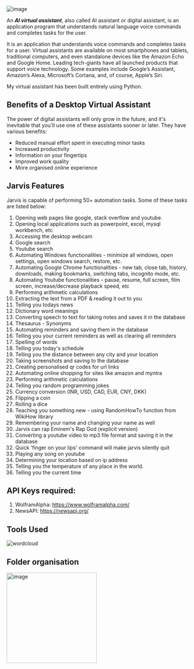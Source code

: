 ![image](https://cdn.dribbble.com/users/14238654/screenshots/20162978/media/e38d247e2029c66c5558a760b12195b8.gif)

An ***AI virtual assistant***, also called AI assistant or digital assistant, is an application program that understands natural language voice commands and completes tasks for the user.

It is an application that understands voice commands and completes tasks for a user. Virtual assistants are available on most smartphones and tablets, traditional computers, and even standalone devices like the Amazon Echo and Google Home. Leading tech-giants have all launched products that support voice technology. Some examples include Google’s Assistant, Amazon’s Alexa, Microsoft’s Cortana, and, of course, Apple’s Siri.

My virtual assistant has been built entirely using Python.

## **Benefits of a Desktop Virtual Assistant**

The power of digital assistants will only grow in the future, and it's inevitable that you'll use one of these assistants sooner or later. They have various benefits:

- Reduced manual effort spent in executing minor tasks
- Increased productivity
- Information on your fingertips
- Improved work quality
- More organised online experience

## **Jarvis Features**

Jarvis is capable of performing 50+ automation tasks. Some of these tasks are listed below:

1. Opening web pages like google, stack overflow and youtube.
2. Opening local applications such as powerpoint, excel, mysql workbench, etc
3. Accessing the desktop webcam
4. Google search
5. Youtube search
6. Automating Windows functionalities - minimize all windows, open settings, open windows search, restore, etc.
7. Automating Google Chrome functionalities - new tab, close tab, history, downloads, making bookmarks, switching tabs, incognito mode, etc.
8. Automating Youtube functionalities - pause, resume, full screen, film screen, increase/decrease playback speed, etc
9. Performing arithmetic calculations
10. Extracting the text from a PDF & reading it out to you
11. Telling you todays news
12. Dictionary word meanings
13. Converting speech to text for taking notes and saves it in the database
14. Thesaurus - Synonyms
15. Automating reminders and saving them in the database
16. Telling you your current reminders as well as clearing all reminders
17. Spelling of words
18. Telling you today's schedule
19. Telling you the distance between any city and your location
20. Taking screenshots and saving to the database
21. Creating personalised qr codes for url links
22. Automating online shopping for sites like amazon and myntra
23. Performing arithmetic calculations
24. Telling you random programming jokes
25. Currency conversion (INR, USD, CAD, EUR, CNY, DKK)
26. Flipping a coin 
27. Rolling a dice
28. Teaching you something new - using RandomHowTo function from WikiHow library
29. Remembering your name and changing your name as well
30. Jarvis can rap Eminem's Rap God (explicit version)
31. Converting a youtube video to mp3 file format and saving it in the database
32. Quick 'finger on your lips' command will make jarvis silently quit
33. Playing any song on youtube
34. Determining your location based on ip address
35. Telling you the temperature of any place in the world.
36. Telling you the current time

## API Keys required:

1. WolframAlpha: https://www.wolframalpha.com/
2. NewsAPI: https://newsapi.org/

## **Tools Used**

![wordcloud](https://user-images.githubusercontent.com/106082126/208312737-fad9db35-1b34-4f21-95ca-e927e07b25d3.jpg)

## Folder organisation

<img width="247" alt="image" src="https://user-images.githubusercontent.com/106082126/208313476-f8c13304-344a-4743-ac9a-9144fd909347.png">
